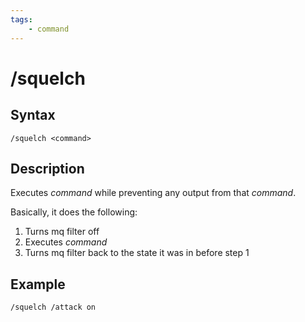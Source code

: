 ```yaml
---
tags:
    - command
---
```

# /squelch

## Syntax
<!--cmd-syntax-start-->
```eqcommand
/squelch <command>
```
<!--cmd-syntax-end-->

## Description
<!--cmd-desc-start-->
Executes _command_ while preventing any output from that _command_.

Basically, it does the following:

1. Turns mq filter off
2. Executes _command_
3. Turns mq filter back to the state it was in before step 1
<!--cmd-desc-end-->
## Example

```text
/squelch /attack on
```

